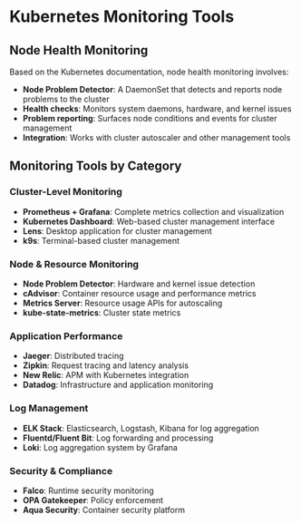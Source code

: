 
# Kubernetes Monitoring Tools

## Node Health Monitoring

Based on the Kubernetes documentation, node health monitoring involves:

- **Node Problem Detector**: A DaemonSet that detects and reports node problems to the cluster
- **Health checks**: Monitors system daemons, hardware, and kernel issues
- **Problem reporting**: Surfaces node conditions and events for cluster management
- **Integration**: Works with cluster autoscaler and other management tools

## Monitoring Tools by Category

### Cluster-Level Monitoring
- **Prometheus + Grafana**: Complete metrics collection and visualization
- **Kubernetes Dashboard**: Web-based cluster management interface  
- **Lens**: Desktop application for cluster management
- **k9s**: Terminal-based cluster management

### Node & Resource Monitoring
- **Node Problem Detector**: Hardware and kernel issue detection
- **cAdvisor**: Container resource usage and performance metrics
- **Metrics Server**: Resource usage APIs for autoscaling
- **kube-state-metrics**: Cluster state metrics

### Application Performance
- **Jaeger**: Distributed tracing
- **Zipkin**: Request tracing and latency analysis
- **New Relic**: APM with Kubernetes integration
- **Datadog**: Infrastructure and application monitoring

### Log Management
- **ELK Stack**: Elasticsearch, Logstash, Kibana for log aggregation
- **Fluentd/Fluent Bit**: Log forwarding and processing
- **Loki**: Log aggregation system by Grafana

### Security & Compliance
- **Falco**: Runtime security monitoring
- **OPA Gatekeeper**: Policy enforcement
- **Aqua Security**: Container security platform
